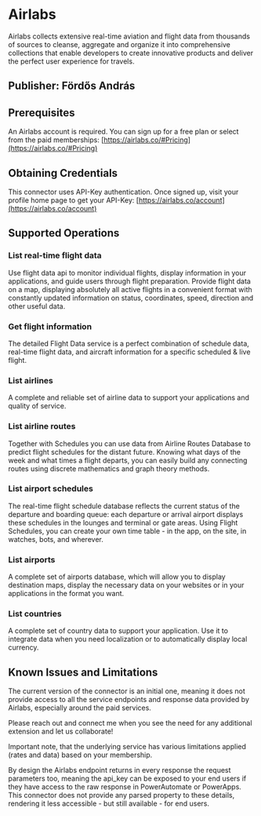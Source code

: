 # Airlabs
Airlabs collects extensive real-time aviation and flight data from thousands of sources to cleanse, aggregate and organize it into comprehensive collections that enable developers to create innovative products and deliver the perfect user experience for travels.

## Publisher: Fördős András

## Prerequisites
An Airlabs account is required. You can sign up for a free plan or select from the paid memberships: [https://airlabs.co/#Pricing](https://airlabs.co/#Pricing)

## Obtaining Credentials
This connector uses API-Key authentication. Once signed up, visit your profile home page to get your API-Key: [https://airlabs.co/account](https://airlabs.co/account)

## Supported Operations

### List real-time flight data
Use flight data api to monitor individual flights, display information in your applications, and guide users through flight preparation. Provide flight data on a map, displaying absolutely all active flights in a convenient format with constantly updated information on status, coordinates, speed, direction and other useful data.

### Get flight information
The detailed Flight Data service is a perfect combination of schedule data, real-time flight data, and aircraft information for a specific scheduled & live flight.

### List airlines
A complete and reliable set of airline data to support your applications and quality of service.

### List airline routes
Together with Schedules you can use data from Airline Routes Database to predict flight schedules for the distant future. Knowing what days of the week and what times a flight departs, you can easily build any connecting routes using discrete mathematics and graph theory methods.

### List airport schedules
The real-time flight schedule database reflects the current status of the departure and boarding queue: each departure or arrival airport displays these schedules in the lounges and terminal or gate areas. Using Flight Schedules, you can create your own time table - in the app, on the site, in watches, bots, and wherever.

### List airports
A complete set of airports database, which will allow you to display destination maps, display the necessary data on your websites or in your applications in the format you want.

### List countries
A complete set of country data to support your application. Use it to integrate data when you need localization or to automatically display local currency.

## Known Issues and Limitations

The current version of the connector is an initial one, meaning it does not provide access to all the service endpoints and response data provided by Airlabs, especially around the paid services. 

Please reach out and connect me when you see the need for any additional extension and let us collaborate!

Important note, that the underlying service has various limitations applied (rates and data) based on your membership.

By design the Airlabs endpoint returns in every response the request parameters too, meaning the api_key can be exposed to your end users if they have access to the raw response in PowerAutomate or PowerApps. This connector does not provide any parsed property to these details, rendering it less accessible - but still available - for end users.